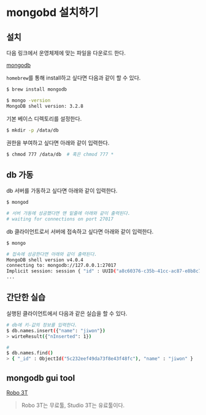 # mongobd 설치하기

## 설치

다음 링크에서 운영체제에 맞는 파일을 다운로드 한다.

[mongodb](https://www.mongodb.com/download-center?jmp=nav)

`homebrew`를 통해 install하고 싶다면 다음과 같이 할 수 있다.

```bash
$ brew install mongodb

$ mongo -version
MongoDB shell version: 3.2.8
```

기본 베이스 디렉토리를 설정한다.

```bash
$ mkdir -p /data/db
```

권한을 부여하고 싶다면 아래와 같이 입력한다.

```bash
$ chmod 777 /data/db  # 혹은 chmod 777 *
```

## db 가동

db 서버를 가동하고 싶다면 아래와 같이 입력한다.

```bash
$ mongod

# 서버 가동에 성공했다면 맨 밑줄에 아래와 같이 출력된다.
# waiting for connections on port 27017
```

db 클라이언트로서 서버에 접속하고 싶다면 아래와 같이 입력한다.

```bash
$ mongo

# 접속에 성공한다면 아래와 같이 출력된다.
MongoDB shell version v4.0.4
connecting to: mongodb://127.0.0.1:27017
Implicit session: session { "id" : UUID("a8c60376-c35b-41cc-ac87-e8b8c7030794") }
...
```

## 간단한 실습

실행된 클라이언트에서 다음과 같은 실습을 할 수 있다.

```bash
# db에 키-값의 정보를 입력한다.
$ db.names.insert({"name": "jiwon"})
> wirteResult({"nInserted": 1})

#
$ db.names.find()
> { "_id" : ObjectId("5c232eef49da73f8e43f48fc"), "name" : "jiwon" }
```

## mongodb gui tool

[Robo 3T](https://robomongo.org/download)

> Robo 3T는 무료툴, Studio 3T는 유료툴이다.
